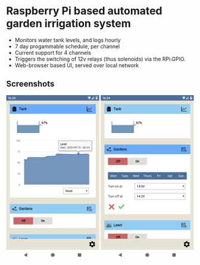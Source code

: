 # Raspberry Pi based automated garden irrigation system

- Monitors water tank levels, and logs hourly
- 7 day progammable schedule, per channel
- Current support for 4 channels
- Triggers the switching of 12v relays (thus solenoids) via the RPi.GPIO.
- Web-browser based UI, served over local network

## Screenshots
<img src="https://github.com/Chris820/irrigation_system/blob/master/screen-1.png" alt="" width="250" height="445" />
<img src="https://github.com/Chris820/irrigation_system/blob/master/screen-2.png" alt="" width="250" height="445" />
